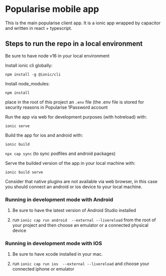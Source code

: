 # Popularise mobile app

This is the main popularise client app. It is a ionic app wrapped by capacitor and written in react + typescript.

## Steps to run the repo in a local environment

Be sure to have node v16 in your local environment

Install ionic cli globally:

`npm install -g @ionic/cli`

Install node_modules:

`npm install`

place in the root of this project an `.env` file (the .env file is stored for security reasons in Popularise 1Password account


Run the app via web for development purposes (with hotreload) with:

`ionic serve`


Build the app for ios and android with:

`ionic build`

`npx cap sync` (to sync podfiles and android packages)


Serve the builded version of the app in your local machine with:

`ionic build serve`


Consider that native plugins are not available via web browser, in this case you should connect an android or ios device to your local machine.

### Running in development mode with Android

1) Be sure to have the latest version of Android Studio installed

2) run `ionic cap run android  --external --livereload` from the root of your project and then choose an emulator or a connected physical device


### Running in development mode with IOS

1) Be sure to have xcode installed in your mac.

2) run `ionic cap run ios  --external --livereload` and choose your connected iphone or emulator



